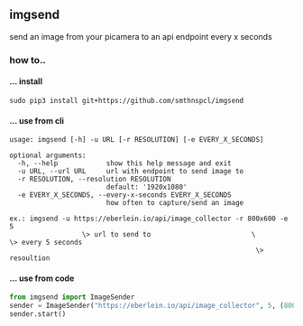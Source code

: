 ## imgsend
send an image from your picamera to an api endpoint every x seconds

### how to..
#### ... install
```shell script
sudo pip3 install git+https://github.com/smthnspcl/imgsend
```
#### ... use from cli
```shell script
usage: imgsend [-h] -u URL [-r RESOLUTION] [-e EVERY_X_SECONDS]

optional arguments:
  -h, --help            show this help message and exit
  -u URL, --url URL     url with endpoint to send image to
  -r RESOLUTION, --resolution RESOLUTION
                        default: '1920x1080'
  -e EVERY_X_SECONDS, --every-x-seconds EVERY_X_SECONDS
                        how often to capture/send an image

ex.: imgsend -u https://eberlein.io/api/image_collector -r 800x600 -e 5
                  \> url to send to                         \         \> every 5 seconds
                                                             \> resoultion
```
#### ... use from code
```python
from imgsend import ImageSender
sender = ImageSender("https://eberlein.io/api/image_collector", 5, (800, 600))
sender.start()
```
